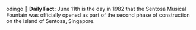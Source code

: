 odingo
**<b>📌 Daily Fact:</b>** June 11th is the day in 1982 that the Sentosa Musical Fountain was officially opened as part of the second phase of construction on the island of Sentosa, Singapore.
